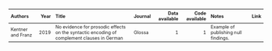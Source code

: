 
<table class="table" style="font-size: 9px; margin-left: auto; margin-right: auto;">
<thead>
<tr>
<th style="text-align:left;">
Authors
</th>
<th style="text-align:right;">
Year
</th>
<th style="text-align:left;">
Title
</th>
<th style="text-align:left;">
Journal
</th>
<th style="text-align:right;">
Data available
</th>
<th style="text-align:right;">
Code available
</th>
<th style="text-align:left;">
Notes
</th>
<th style="text-align:left;">
Link
</th>
</tr>
</thead>
<tbody>
<tr>
<td style="text-align:left;">
Kentner and Franz
</td>
<td style="text-align:right;">
2019
</td>
<td style="text-align:left;">
No evidence for prosodic effects on the syntactic encoding of complement clauses in German
</td>
<td style="text-align:left;">
Glossa
</td>
<td style="text-align:right;">
1
</td>
<td style="text-align:right;">
1
</td>
<td style="text-align:left;">
Example of publishing null findings.
</td>
<td style="text-align:left;">
<https://www.glossa-journal.org/article/10.5334/gjgl.565/>
</td>
</tr>
</tbody>
</table>
